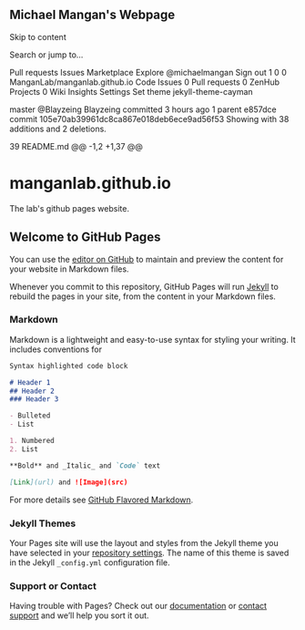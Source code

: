 ## Michael Mangan's Webpage

Skip to content
 
Search or jump to…

Pull requests
Issues
Marketplace
Explore
 @michaelmangan Sign out
1
0 0 ManganLab/manganlab.github.io 
 Code
 Issues 0
 Pull requests 0
 ZenHub
 Projects 0
 Wiki
 Insights
 Settings
Set theme jekyll-theme-cayman

 master
@Blayzeing
Blayzeing committed 3 hours ago
1 parent e857dce commit 105e70ab39961dc8ca867e018deb6ece9ad56f53
Showing  with 38 additions and 2 deletions.
   
39  README.md
@@ -1,2 +1,37 @@
# manganlab.github.io
The lab's github pages website.
## Welcome to GitHub Pages

You can use the [editor on GitHub](https://github.com/ManganLab/manganlab.github.io/edit/master/README.md) to maintain and preview the content for your website in Markdown files.

Whenever you commit to this repository, GitHub Pages will run [Jekyll](https://jekyllrb.com/) to rebuild the pages in your site, from the content in your Markdown files.

### Markdown

Markdown is a lightweight and easy-to-use syntax for styling your writing. It includes conventions for

```markdown
Syntax highlighted code block

# Header 1
## Header 2
### Header 3

- Bulleted
- List

1. Numbered
2. List

**Bold** and _Italic_ and `Code` text

[Link](url) and ![Image](src)
```

For more details see [GitHub Flavored Markdown](https://guides.github.com/features/mastering-markdown/).

### Jekyll Themes

Your Pages site will use the layout and styles from the Jekyll theme you have selected in your [repository settings](https://github.com/ManganLab/manganlab.github.io/settings). The name of this theme is saved in the Jekyll `_config.yml` configuration file.

### Support or Contact

Having trouble with Pages? Check out our [documentation](https://help.github.com/categories/github-pages-basics/) or [contact support](https://github.com/contact) and we’ll help you sort it out.
  
